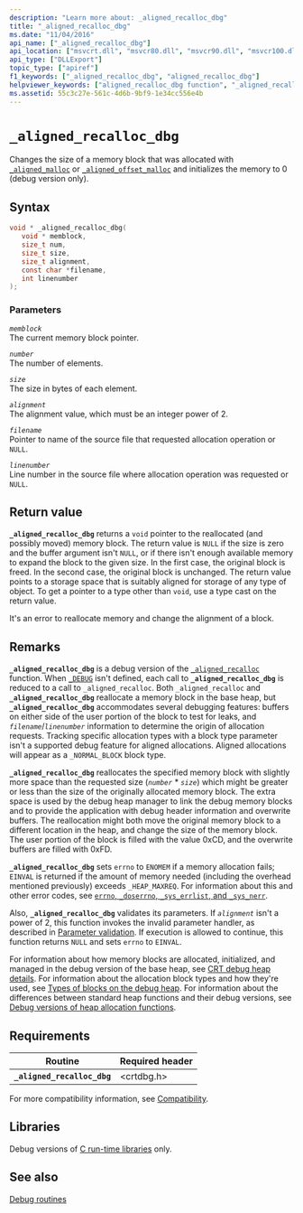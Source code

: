 ```yaml
---
description: "Learn more about: _aligned_recalloc_dbg"
title: "_aligned_recalloc_dbg"
ms.date: "11/04/2016"
api_name: ["_aligned_recalloc_dbg"]
api_location: ["msvcrt.dll", "msvcr80.dll", "msvcr90.dll", "msvcr100.dll", "msvcr100_clr0400.dll", "msvcr110.dll", "msvcr110_clr0400.dll", "msvcr120.dll", "msvcr120_clr0400.dll", "ucrtbase.dll"]
api_type: ["DLLExport"]
topic_type: ["apiref"]
f1_keywords: ["_aligned_recalloc_dbg", "aligned_recalloc_dbg"]
helpviewer_keywords: ["aligned_recalloc_dbg function", "_aligned_recalloc_dbg function"]
ms.assetid: 55c3c27e-561c-4d6b-9bf9-1e34cc556e4b
---
```

# `_aligned_recalloc_dbg`

Changes the size of a memory block that was allocated with [`_aligned_malloc`](aligned-malloc.md) or [`_aligned_offset_malloc`](aligned-offset-malloc.md) and initializes the memory to 0 (debug version only).

## Syntax

```C
void * _aligned_recalloc_dbg(
   void * memblock,
   size_t num,
   size_t size,
   size_t alignment,
   const char *filename,
   int linenumber
);
```

### Parameters

*`memblock`*\
The current memory block pointer.

*`number`*\
The number of elements.

*`size`*\
The size in bytes of each element.

*`alignment`*\
The alignment value, which must be an integer power of 2.

*`filename`*\
Pointer to name of the source file that requested allocation operation or `NULL`.

*`linenumber`*\
Line number in the source file where allocation operation was requested or `NULL`.

## Return value

**`_aligned_recalloc_dbg`** returns a `void` pointer to the reallocated (and possibly moved) memory block. The return value is `NULL` if the size is zero and the buffer argument isn't `NULL`, or if there isn't enough available memory to expand the block to the given size. In the first case, the original block is freed. In the second case, the original block is unchanged. The return value points to a storage space that is suitably aligned for storage of any type of object. To get a pointer to a type other than `void`, use a type cast on the return value.

It's an error to reallocate memory and change the alignment of a block.

## Remarks

**`_aligned_recalloc_dbg`** is a debug version of the [`_aligned_recalloc`](aligned-recalloc.md) function. When [`_DEBUG`](../debug.md) isn't defined, each call to **`_aligned_recalloc_dbg`** is reduced to a call to `_aligned_recalloc`. Both `_aligned_recalloc` and **`_aligned_recalloc_dbg`** reallocate a memory block in the base heap, but **`_aligned_recalloc_dbg`** accommodates several debugging features: buffers on either side of the user portion of the block to test for leaks, and *`filename`*/*`linenumber`* information to determine the origin of allocation requests. Tracking specific allocation types with a block type parameter isn't a supported debug feature for aligned allocations. Aligned allocations will appear as a `_NORMAL_BLOCK` block type.

**`_aligned_recalloc_dbg`** reallocates the specified memory block with slightly more space than the requested size (*`number`* * *`size`*) which might be greater or less than the size of the originally allocated memory block. The extra space is used by the debug heap manager to link the debug memory blocks and to provide the application with debug header information and overwrite buffers. The reallocation might both move the original memory block to a different location in the heap, and change the size of the memory block. The user portion of the block is filled with the value 0xCD, and the overwrite buffers are filled with 0xFD.

**`_aligned_recalloc_dbg`** sets `errno` to `ENOMEM` if a memory allocation fails; `EINVAL` is returned if the amount of memory needed (including the overhead mentioned previously) exceeds `_HEAP_MAXREQ`. For information about this and other error codes, see [`errno`, `_doserrno`, `_sys_errlist`, and `_sys_nerr`](../errno-doserrno-sys-errlist-and-sys-nerr.md).

Also, **`_aligned_recalloc_dbg`** validates its parameters. If *`alignment`* isn't a power of 2, this function invokes the invalid parameter handler, as described in [Parameter validation](../parameter-validation.md). If execution is allowed to continue, this function returns `NULL` and sets `errno` to `EINVAL`.

For information about how memory blocks are allocated, initialized, and managed in the debug version of the base heap, see [CRT debug heap details](../crt-debug-heap-details.md). For information about the allocation block types and how they're used, see [Types of blocks on the debug heap](../crt-debug-heap-details.md#types-of-blocks-on-the-debug-heap). For information about the differences between standard heap functions and their debug versions, see [Debug versions of heap allocation functions](../debug-versions-of-heap-allocation-functions.md).

## Requirements

| Routine | Required header |
|---|---|
| **`_aligned_recalloc_dbg`** | \<crtdbg.h> |

For more compatibility information, see [Compatibility](../compatibility.md).

## Libraries

Debug versions of [C run-time libraries](../crt-library-features.md) only.

## See also

[Debug routines](../debug-routines.md)
